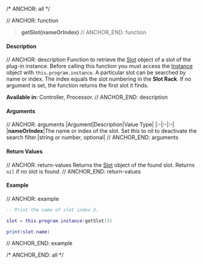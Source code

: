 /* ANCHOR: all */

// ANCHOR: function
>**getSlot(nameOrIndex)**
// ANCHOR_END: function

#### Description

// ANCHOR: description
Function to retrieve the [Slot](./Slot.md) object of a slot of the plug-in instance. Before calling this function you must access the [Instance](./Instance.md) object with ``this.program.instance``. A particular slot can be searched by name or index. The index equals the slot numbering in the **Slot Rack**. If no argument is set, the function returns the first slot it finds.

**Available in:** Controller, Processor.
// ANCHOR_END: description

#### Arguments

// ANCHOR: arguments
|Argument|Description|Value Type|
|:-|:-|:-|
|**nameOrIndex**|The name or index of the slot. Set this to nil to deactivate the search filter.|string or number, optional|
// ANCHOR_END: arguments

#### Return Values

// ANCHOR: return-values
Returns the [Slot](./Slot.md) object of the found slot. Returns ``nil`` if no slot is found.
// ANCHOR_END: return-values

#### Example

// ANCHOR: example
```lua
-- Print the name of slot index 3.

slot = this.program.instance:getSlot(3)

print(slot.name)
```
// ANCHOR_END: example

/* ANCHOR_END: all */